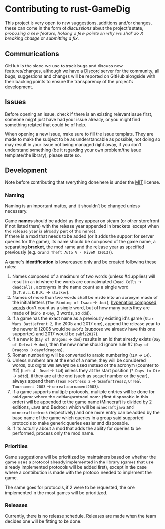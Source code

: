 # Contributing to rust-GameDig
This project is very open to new suggestions, additions and/or changes, these 
can come in the form of *discussions* about the project's state, *proposing a 
new feature*, *holding a few points on why we shall do X breaking change* or
*submitting a fix*.

## Communications
GitHub is the place we use to track bugs and discuss new features/changes,
although we have a [Discord](https://discord.gg/NVCMn3tnxH) server for the
community, all bugs, suggestions and changes will be reported on GitHub 
alongside with their backing points to ensure the transparency of the project's
development.

## Issues
Before opening an issue, check if there is an existing relevant issue first, 
someone might just have had your issue already, or you might find something 
related that could be of help.

When opening a new issue, make sure to fill the issue template. They are made
to make the subject to be as understandable as possible, not doing so may result 
in your issue not being managed right away, if you don't understand something
(be it regarding your own problem/the issue template/the library), please state 
so.

## Development
Note before contributing that everything done here is under the [MIT](https://opensource.org/license/mit/) license.
### Naming
Naming is an important matter, and it shouldn't be changed unless necessary.

Game **names** should be added as they appear on steam (or other storefront 
if not listed there) with the release year appended in brackets (except when the 
release year is already part of the name).  
If there is a mod that needs to be added (or it adds the support for server 
queries for the game), its name should be composed of the game name, a separating
**bracket**, the mod name and the release year as specified previously
(e.g. `Grand Theft Auto V - FiveM (2013)`).

A game's **identification** is lowercased only and be created following these rules:
1. Names composed of a maximum of two words (unless #4 applies) will result in an 
id where the words are concatenated (`Dead Cells` -> `deadcells`), acronyms in 
the name count as a single word (`S.T.A.L.K.E.R.` -> `stalker`).
2. Names of more than two words shall be made into an acronym made of the 
initial letters (`The Binding of Isaac` -> `tboi`), [hypenation composed words](https://prowritingaid.com/hyphenated-words) 
don't count as a single word, but of how many parts they are made of 
(`Dino D-Day`, 3 words, so `ddd`).
3. If a game has the exact name as a previously existing id's game 
(`Star Wars Battlefront 2`, the 2005 and 2017 one), append the release year to
the newer id (2005 would be `swbf2` (suppose we already have this one supported) 
and 2017 would be `swbf22017`).
4. If a new id (`Day of Dragons` -> `dod`) results in an id that already exists 
(`Day of Defeat` -> `dod`), then the new name should ignore rule #2 
(`Day of Dragons` -> `dayofdragons`).
5. Roman numbering will be converted to arabic numbering (`XIV` -> `14`).
6. Unless numbers are at the end of a name, they will be considered words, 
but digits will always be used instead of the acronym (counter to #2) (`Left 4 
Dead` -> `l4d`) unless they at the start position (`7 Days to Die` -> `sdtd`), 
if they are at the end (such as sequel number or the year), always append them 
(`Team Fortress 2` -> `teamfortress2`, `Unreal Tournament 2003` -> 
`unrealtournament2003`).
7. If a game supports multiple protocols, multiple entries will be done for 
said game where the edition/protocol name (first disposable in this order) will 
be appended to the game name (Minecraft is divided by 2 editions, Java and Bedrock 
which will be `minecraftjava` and `minecraftbedrock` respectively) and one more 
entry can be added by the base name of the game which queries in a group said 
supported protocols to make generic queries easier and disposable.
8. If its actually about a mod that adds the ability for queries to be performed, 
process only the mod name.

### Priorities
Game suggestions will be prioritized by maintainers based on whether the game
uses a protocol already implemented in the library (games that use already
implemented protocols will be added first), except in the case where a
contribution is made with the protocol needed to implement the game.

The same goes for protocols, if 2 were to be requested, the one implemented in 
the most games will be prioritized.

### Releases
Currently, there is no release schedule.
Releases are made when the team decides one will be fitting to be done.
